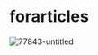 # forarticles
![77843-untitled](https://user-images.githubusercontent.com/36701979/36487196-27b2e9bc-1742-11e8-8c4e-4b6569399286.png)
